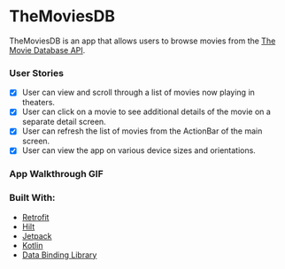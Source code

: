 # TheMoviesDB

TheMoviesDB is an app that allows users to browse movies from the [The Movie Database API](https://developers.themoviedb.org/3/getting-started/introduction).

### User Stories

- [x] User can view and scroll through a list of movies now playing in theaters.
- [x] User can click on a movie to see additional details of the movie on a separate detail screen.
- [x] User can refresh the list of movies from the ActionBar of the main screen.
- [x] User can view the app on various device sizes and orientations.

### App Walkthrough GIF

<!--<img src="https://github.com/mayravs/TheMoviesDB/blob/main/project_demo.gif" width=250><br> -->

### Built With:

* [Retrofit](https://square.github.io/retrofit/)
* [Hilt](https://dagger.dev/hilt/)
* [Jetpack](https://developer.android.com/jetpack/getting-started)
* [Kotlin](https://kotlinlang.org/)
* [Data Binding Library](https://developer.android.com/topic/libraries/data-binding)
